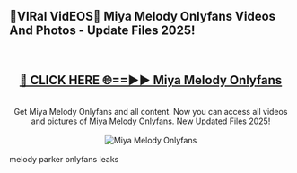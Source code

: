 <h2>🔴VIRal VidEOS🔴 Miya Melody Onlyfans Videos And Photos - Update Files 2025!</h2>
<br>
<div align="center">
<h2><a href="https://virallinks.top/odZfE0" rel="nofollow">🔴 CLICK HERE 🌐==►► Miya Melody Onlyfans</a></h2>
<br>
Get Miya Melody Onlyfans and all content. Now you can access all videos and pictures of Miya Melody Onlyfans. New Updated Files 2025!
<br>
<br>
<a href="https://virallinks.top/odZfE0" rel="nofollow" data-target="animated-image.originalLink"><img src="https://i.imgur.com/dJHk4Zq.gif)" alt="Miya Melody Onlyfans" style="max-width: 100%; display: inline-block;" data-target="animated-image.originalImage"></a>
</div>
<br>
melody parker onlyfans leaks